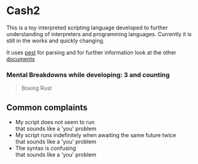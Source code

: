 # Cash2
This is a toy interpreted scripting language developed to further understanding of interpreters and programming languages. Currently it is still in the works and quickly changing.

It uses [pest](https://pest.rs) for parsing and for further information look at the other [documents](./doc/README.md)

### Mental Breakdowns while developing: 3 and counting
> Boxing Rust

## Common complaints
- My script does not seem to run<br>
    that sounds like a 'you' problem
- My script runs indefinitely when awaiting the same future twice<br>
    that sounds like a 'you' problem
- The syntax is confusing<br>
    that sounds like a 'you' problem